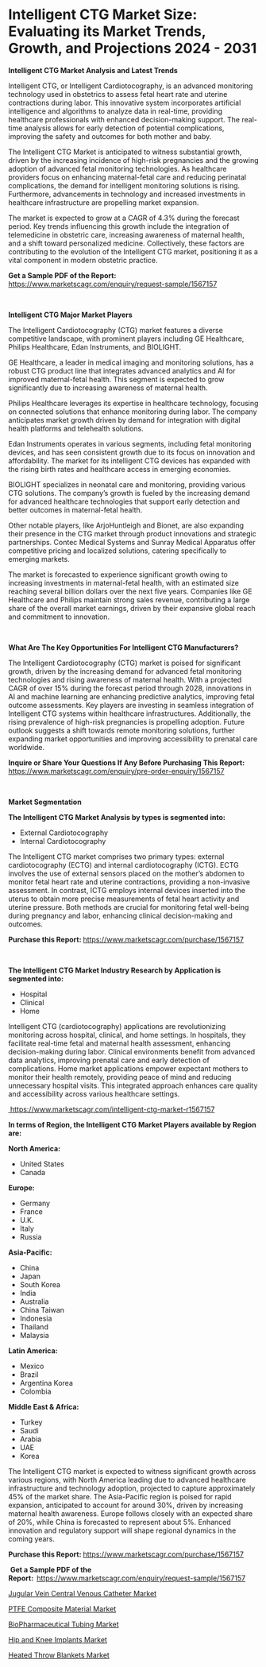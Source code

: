 <p><h1>Intelligent CTG Market Size: Evaluating its Market Trends, Growth, and Projections 2024 - 2031</h1></p><p><strong>Intelligent CTG Market Analysis and Latest Trends</strong></p>
<p><p>Intelligent CTG, or Intelligent Cardiotocography, is an advanced monitoring technology used in obstetrics to assess fetal heart rate and uterine contractions during labor. This innovative system incorporates artificial intelligence and algorithms to analyze data in real-time, providing healthcare professionals with enhanced decision-making support. The real-time analysis allows for early detection of potential complications, improving the safety and outcomes for both mother and baby.</p><p>The Intelligent CTG Market is anticipated to witness substantial growth, driven by the increasing incidence of high-risk pregnancies and the growing adoption of advanced fetal monitoring technologies. As healthcare providers focus on enhancing maternal-fetal care and reducing perinatal complications, the demand for intelligent monitoring solutions is rising. Furthermore, advancements in technology and increased investments in healthcare infrastructure are propelling market expansion.</p><p>The market is expected to grow at a CAGR of 4.3% during the forecast period. Key trends influencing this growth include the integration of telemedicine in obstetric care, increasing awareness of maternal health, and a shift toward personalized medicine. Collectively, these factors are contributing to the evolution of the Intelligent CTG market, positioning it as a vital component in modern obstetric practice.</p></p>
<p><strong>Get a Sample PDF of the Report:&nbsp;</strong> <a href="https://www.marketscagr.com/enquiry/request-sample/1567157?utm_campaign=1868&utm_medium=2&utm_source=Github&utm_content=ia&utm_term=07122024&utm_id=intelligent-ctg">https://www.marketscagr.com/enquiry/request-sample/1567157</a></p>
<p>&nbsp;</p>
<p><strong>Intelligent CTG Major Market Players</strong></p>
<p><p>The Intelligent Cardiotocography (CTG) market features a diverse competitive landscape, with prominent players including GE Healthcare, Philips Healthcare, Edan Instruments, and BIOLIGHT. </p><p>GE Healthcare, a leader in medical imaging and monitoring solutions, has a robust CTG product line that integrates advanced analytics and AI for improved maternal-fetal health. This segment is expected to grow significantly due to increasing awareness of maternal health.</p><p>Philips Healthcare leverages its expertise in healthcare technology, focusing on connected solutions that enhance monitoring during labor. The company anticipates market growth driven by demand for integration with digital health platforms and telehealth solutions.</p><p>Edan Instruments operates in various segments, including fetal monitoring devices, and has seen consistent growth due to its focus on innovation and affordability. The market for its intelligent CTG devices has expanded with the rising birth rates and healthcare access in emerging economies.</p><p>BIOLIGHT specializes in neonatal care and monitoring, providing various CTG solutions. The company’s growth is fueled by the increasing demand for advanced healthcare technologies that support early detection and better outcomes in maternal-fetal health.</p><p>Other notable players, like ArjoHuntleigh and Bionet, are also expanding their presence in the CTG market through product innovations and strategic partnerships. Contec Medical Systems and Sunray Medical Apparatus offer competitive pricing and localized solutions, catering specifically to emerging markets.</p><p>The market is forecasted to experience significant growth owing to increasing investments in maternal-fetal health, with an estimated size reaching several billion dollars over the next five years. Companies like GE Healthcare and Philips maintain strong sales revenue, contributing a large share of the overall market earnings, driven by their expansive global reach and commitment to innovation.</p></p>
<p>&nbsp;</p>
<p><strong>What Are The Key Opportunities For Intelligent CTG Manufacturers?</strong></p>
<p><p>The Intelligent Cardiotocography (CTG) market is poised for significant growth, driven by the increasing demand for advanced fetal monitoring technologies and rising awareness of maternal health. With a projected CAGR of over 15% during the forecast period through 2028, innovations in AI and machine learning are enhancing predictive analytics, improving fetal outcome assessments. Key players are investing in seamless integration of Intelligent CTG systems within healthcare infrastructures. Additionally, the rising prevalence of high-risk pregnancies is propelling adoption. Future outlook suggests a shift towards remote monitoring solutions, further expanding market opportunities and improving accessibility to prenatal care worldwide.</p></p>
<p><strong>Inquire or Share Your Questions If Any Before Purchasing This Report:</strong> <a href="https://www.marketscagr.com/enquiry/pre-order-enquiry/1567157?utm_campaign=1868&utm_medium=2&utm_source=Github&utm_content=ia&utm_term=07122024&utm_id=intelligent-ctg">https://www.marketscagr.com/enquiry/pre-order-enquiry/1567157</a></p>
<p>&nbsp;</p>
<p><strong>Market Segmentation</strong></p>
<p><strong>The Intelligent CTG Market Analysis by types is segmented into:</strong></p>
<p><ul><li>External Cardiotocography</li><li>Internal Cardiotocography</li></ul></p>
<p><p>The Intelligent CTG market comprises two primary types: external cardiotocography (ECTG) and internal cardiotocography (ICTG). ECTG involves the use of external sensors placed on the mother’s abdomen to monitor fetal heart rate and uterine contractions, providing a non-invasive assessment. In contrast, ICTG employs internal devices inserted into the uterus to obtain more precise measurements of fetal heart activity and uterine pressure. Both methods are crucial for monitoring fetal well-being during pregnancy and labor, enhancing clinical decision-making and outcomes.</p></p>
<p><strong>Purchase this Report:&nbsp;</strong><a href="https://www.marketscagr.com/purchase/1567157?utm_campaign=1868&utm_medium=2&utm_source=Github&utm_content=ia&utm_term=07122024&utm_id=intelligent-ctg">https://www.marketscagr.com/purchase/1567157</a></p>
<p>&nbsp;</p>
<p><strong>The Intelligent CTG Market Industry Research by Application is segmented into:</strong></p>
<p><ul><li>Hospital</li><li>Clinical</li><li>Home</li></ul></p>
<p><p>Intelligent CTG (cardiotocography) applications are revolutionizing monitoring across hospital, clinical, and home settings. In hospitals, they facilitate real-time fetal and maternal health assessment, enhancing decision-making during labor. Clinical environments benefit from advanced data analytics, improving prenatal care and early detection of complications. Home market applications empower expectant mothers to monitor their health remotely, providing peace of mind and reducing unnecessary hospital visits. This integrated approach enhances care quality and accessibility across various healthcare settings.</p></p>
<p><a href="https://www.marketscagr.com/intelligent-ctg-market-r1567157?utm_campaign=1868&utm_medium=2&utm_source=Github&utm_content=ia&utm_term=07122024&utm_id=intelligent-ctg">&nbsp;https://www.marketscagr.com/intelligent-ctg-market-r1567157</a></p>
<p><strong>In terms of Region, the Intelligent CTG Market Players available by Region are:</strong></p>
<p>
    <p> <strong> North America: </strong>
        <ul>
            <li>United States</li>
            <li>Canada</li>
        </ul>
        </p> 
    <p> <strong> Europe: </strong>
        <ul>
            <li>Germany</li>
            <li>France</li>
            <li>U.K.</li>
            <li>Italy</li>
            <li>Russia</li>
        </ul>
        </p> 
    <p> <strong> Asia-Pacific: </strong>
        <ul>
            <li>China</li>
            <li>Japan</li>
            <li>South Korea</li>
            <li>India</li>
            <li>Australia</li>
            <li>China Taiwan</li>
            <li>Indonesia</li>
            <li>Thailand</li>
            <li>Malaysia</li>
        </ul>
        </p> 
    <p> <strong> Latin America: </strong>
        <ul>
            <li>Mexico</li>
            <li>Brazil</li>
            <li>Argentina Korea</li>
            <li>Colombia</li>
        </ul>
        </p> 
    <p> <strong> Middle East & Africa: </strong>
        <ul>
            <li>Turkey</li>
            <li>Saudi</li>
            <li>Arabia</li>
            <li>UAE</li>
            <li>Korea</li>
        </ul>
    </p>
    </p>
<p><p>The Intelligent CTG market is expected to witness significant growth across various regions, with North America leading due to advanced healthcare infrastructure and technology adoption, projected to capture approximately 45% of the market share. The Asia-Pacific region is poised for rapid expansion, anticipated to account for around 30%, driven by increasing maternal health awareness. Europe follows closely with an expected share of 20%, while China is forecasted to represent about 5%. Enhanced innovation and regulatory support will shape regional dynamics in the coming years.</p></p>
<p><strong>Purchase this Report: </strong><a href="https://www.marketscagr.com/purchase/1567157?utm_campaign=1868&utm_medium=2&utm_source=Github&utm_content=ia&utm_term=07122024&utm_id=intelligent-ctg">https://www.marketscagr.com/purchase/1567157</a></p>
<p>&nbsp;<strong>Get a Sample PDF of the Report:&nbsp;&nbsp;</strong><a href="https://www.marketscagr.com/enquiry/request-sample/1567157?utm_campaign=1868&utm_medium=2&utm_source=Github&utm_content=ia&utm_term=07122024&utm_id=intelligent-ctg">https://www.marketscagr.com/enquiry/request-sample/1567157</a></p>
<p><strong></strong></p>
<p><p><a href="https://github.com/Krish2023na/Market-Research-Report-List-6/blob/main/jugular-vein-central-venous-catheter-market.md?utm_campaign=1868&utm_medium=2&utm_source=Github&utm_content=ia&utm_term=07122024&utm_id=intelligent-ctg">Jugular Vein Central Venous Catheter Market</a></p><p><a href="https://issuu.com/reportprime-2/docs/ptfe-composite-material-market-size-2030.pptx?utm_campaign=1868&utm_medium=2&utm_source=Github&utm_content=ia&utm_term=07122024&utm_id=intelligent-ctg">PTFE Composite Material Market</a></p><p><a href="https://www.linkedin.com/pulse/the-sympatico-insight-9odme?utm_campaign=1868&utm_medium=2&utm_source=Github&utm_content=ia&utm_term=07122024&utm_id=intelligent-ctg">BioPharmaceutical Tubing Market</a></p><p><a href="https://www.linkedin.com/pulse/global-hip-knee-implants-industry-analysis-share-growth-trends-cxf8e?utm_campaign=1868&utm_medium=2&utm_source=Github&utm_content=ia&utm_term=07122024&utm_id=intelligent-ctg">Hip and Knee Implants Market</a></p><p><a href="https://issuu.com/reportprime-2/docs/heated-throw-blankets-market-size-2030.pptx?utm_campaign=1868&utm_medium=2&utm_source=Github&utm_content=ia&utm_term=07122024&utm_id=intelligent-ctg">Heated Throw Blankets Market</a></p></p>
